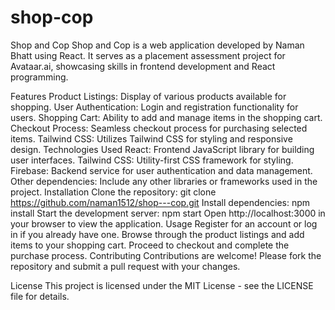 # shop-cop

Shop and Cop
Shop and Cop is a web application developed by Naman Bhatt using React. It serves as a placement assessment project for Avataar.ai, showcasing skills in frontend development and React programming.

Features
Product Listings: Display of various products available for shopping.
User Authentication: Login and registration functionality for users.
Shopping Cart: Ability to add and manage items in the shopping cart.
Checkout Process: Seamless checkout process for purchasing selected items.
Tailwind CSS: Utilizes Tailwind CSS for styling and responsive design.
Technologies Used
React: Frontend JavaScript library for building user interfaces.
Tailwind CSS: Utility-first CSS framework for styling.
Firebase: Backend service for user authentication and data management.
Other dependencies: Include any other libraries or frameworks used in the project.
Installation
Clone the repository: git clone https://github.com/naman1512/shop---cop.git
Install dependencies: npm install
Start the development server: npm start
Open http://localhost:3000 in your browser to view the application.
Usage
Register for an account or log in if you already have one.
Browse through the product listings and add items to your shopping cart.
Proceed to checkout and complete the purchase process.
Contributing
Contributions are welcome! Please fork the repository and submit a pull request with your changes.

License
This project is licensed under the MIT License - see the LICENSE file for details.
